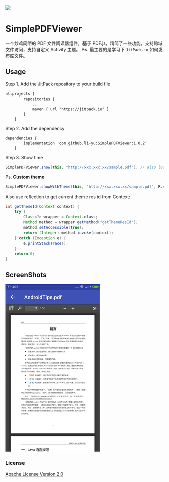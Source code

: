 [![](https://jitpack.io/v/li-yu/SimplePDFViewer.svg)](https://jitpack.io/#li-yu/SimplePDFViewer)

# SimplePDFViewer
一个炒鸡简陋的 PDF 文件阅读器组件，基于 PDF.js，精简了一些功能，支持跨域文件访问，支持自定义 Activity 主题。
Ps. 最主要的是学习下 `JitPack.io` 如何发布库文件。

## Usage

Step 1. Add the JitPack repository to your build file

```
allprojects {
        repositories {
            ...
            maven { url "https://jitpack.io" }
        }
    }
```

Step 2. Add the dependency

```
dependencies {
        implementation 'com.github.li-yu:SimplePDFViewer:1.0.2'
    }
```

Step 3. Show time

```java
SimplePDFViewer.show(this, "http://xxx.xxx.xx/sample.pdf"); // also local file path.
```

Ps. **Custom theme**

```java
SimplePDFViewer.showWithTheme(this, "http://xxx.xxx.xx/sample.pdf", R.style.CustomTheme);
```

Also use reflection to get current theme res id from Context:
```java
int getThemeId(Context context) {
	try {
		Class<?> wrapper = Context.class;
        Method method = wrapper.getMethod("getThemeResId");
        method.setAccessible(true);
        return (Integer) method.invoke(context);
	} catch (Exception e) {
        e.printStackTrace();
    }
    return 0;
}
```

## ScreenShots
<img src="https://github.com/li-yu/SimplePDFViewer/blob/master/Screenshot.png" width="300px" />

### License ###
[Apache License Version 2.0](https://github.com/li-yu/SimplePDFViewer/blob/master/LICENSE)
